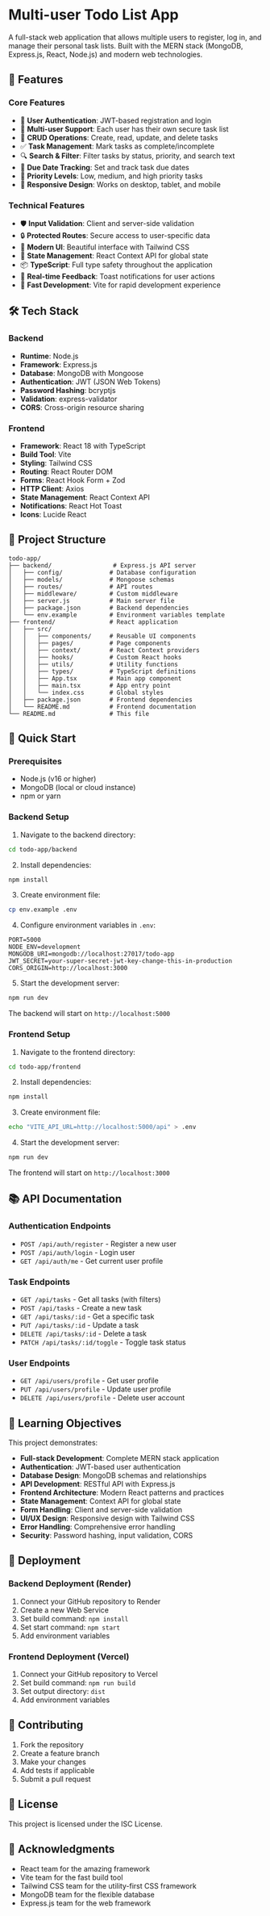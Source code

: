 # Multi-user Todo List App

A full-stack web application that allows multiple users to register, log in, and manage their personal task lists. Built with the MERN stack (MongoDB, Express.js, React, Node.js) and modern web technologies.

## 🚀 Features

### Core Features
- 🔐 **User Authentication**: JWT-based registration and login
- 👥 **Multi-user Support**: Each user has their own secure task list
- 📝 **CRUD Operations**: Create, read, update, and delete tasks
- ✅ **Task Management**: Mark tasks as complete/incomplete
- 🔍 **Search & Filter**: Filter tasks by status, priority, and search text
- 📅 **Due Date Tracking**: Set and track task due dates
- 🎯 **Priority Levels**: Low, medium, and high priority tasks
- 📱 **Responsive Design**: Works on desktop, tablet, and mobile

### Technical Features
- 🛡️ **Input Validation**: Client and server-side validation
- 🔒 **Protected Routes**: Secure access to user-specific data
- 🎨 **Modern UI**: Beautiful interface with Tailwind CSS
- 🔄 **State Management**: React Context API for global state
- 📦 **TypeScript**: Full type safety throughout the application
- 🔔 **Real-time Feedback**: Toast notifications for user actions
- 🚀 **Fast Development**: Vite for rapid development experience

## 🛠️ Tech Stack

### Backend
- **Runtime**: Node.js
- **Framework**: Express.js
- **Database**: MongoDB with Mongoose
- **Authentication**: JWT (JSON Web Tokens)
- **Password Hashing**: bcryptjs
- **Validation**: express-validator
- **CORS**: Cross-origin resource sharing

### Frontend
- **Framework**: React 18 with TypeScript
- **Build Tool**: Vite
- **Styling**: Tailwind CSS
- **Routing**: React Router DOM
- **Forms**: React Hook Form + Zod
- **HTTP Client**: Axios
- **State Management**: React Context API
- **Notifications**: React Hot Toast
- **Icons**: Lucide React

## 📁 Project Structure

```
todo-app/
├── backend/                 # Express.js API server
│   ├── config/             # Database configuration
│   ├── models/             # Mongoose schemas
│   ├── routes/             # API routes
│   ├── middleware/         # Custom middleware
│   ├── server.js           # Main server file
│   ├── package.json        # Backend dependencies
│   └── env.example         # Environment variables template
├── frontend/               # React application
│   ├── src/
│   │   ├── components/     # Reusable UI components
│   │   ├── pages/          # Page components
│   │   ├── context/        # React Context providers
│   │   ├── hooks/          # Custom React hooks
│   │   ├── utils/          # Utility functions
│   │   ├── types/          # TypeScript definitions
│   │   ├── App.tsx         # Main app component
│   │   ├── main.tsx        # App entry point
│   │   └── index.css       # Global styles
│   ├── package.json        # Frontend dependencies
│   └── README.md           # Frontend documentation
└── README.md               # This file
```

## 🚀 Quick Start

### Prerequisites
- Node.js (v16 or higher)
- MongoDB (local or cloud instance)
- npm or yarn

### Backend Setup

1. Navigate to the backend directory:
```bash
cd todo-app/backend
```

2. Install dependencies:
```bash
npm install
```

3. Create environment file:
```bash
cp env.example .env
```

4. Configure environment variables in `.env`:
```env
PORT=5000
NODE_ENV=development
MONGODB_URI=mongodb://localhost:27017/todo-app
JWT_SECRET=your-super-secret-jwt-key-change-this-in-production
CORS_ORIGIN=http://localhost:3000
```

5. Start the development server:
```bash
npm run dev
```

The backend will start on `http://localhost:5000`

### Frontend Setup

1. Navigate to the frontend directory:
```bash
cd todo-app/frontend
```

2. Install dependencies:
```bash
npm install
```

3. Create environment file:
```bash
echo "VITE_API_URL=http://localhost:5000/api" > .env
```

4. Start the development server:
```bash
npm run dev
```

The frontend will start on `http://localhost:3000`

## 📚 API Documentation

### Authentication Endpoints

- `POST /api/auth/register` - Register a new user
- `POST /api/auth/login` - Login user
- `GET /api/auth/me` - Get current user profile

### Task Endpoints

- `GET /api/tasks` - Get all tasks (with filters)
- `POST /api/tasks` - Create a new task
- `GET /api/tasks/:id` - Get a specific task
- `PUT /api/tasks/:id` - Update a task
- `DELETE /api/tasks/:id` - Delete a task
- `PATCH /api/tasks/:id/toggle` - Toggle task status

### User Endpoints

- `GET /api/users/profile` - Get user profile
- `PUT /api/users/profile` - Update user profile
- `DELETE /api/users/profile` - Delete user account

## 🎯 Learning Objectives

This project demonstrates:

- **Full-stack Development**: Complete MERN stack application
- **Authentication**: JWT-based user authentication
- **Database Design**: MongoDB schemas and relationships
- **API Development**: RESTful API with Express.js
- **Frontend Architecture**: Modern React patterns and practices
- **State Management**: Context API for global state
- **Form Handling**: Client and server-side validation
- **UI/UX Design**: Responsive design with Tailwind CSS
- **Error Handling**: Comprehensive error handling
- **Security**: Password hashing, input validation, CORS

## 🚀 Deployment

### Backend Deployment (Render)
1. Connect your GitHub repository to Render
2. Create a new Web Service
3. Set build command: `npm install`
4. Set start command: `npm start`
5. Add environment variables

### Frontend Deployment (Vercel)
1. Connect your GitHub repository to Vercel
2. Set build command: `npm run build`
3. Set output directory: `dist`
4. Add environment variables

## 🤝 Contributing

1. Fork the repository
2. Create a feature branch
3. Make your changes
4. Add tests if applicable
5. Submit a pull request

## 📄 License

This project is licensed under the ISC License.

## 🙏 Acknowledgments

- React team for the amazing framework
- Vite team for the fast build tool
- Tailwind CSS team for the utility-first CSS framework
- MongoDB team for the flexible database
- Express.js team for the web framework 